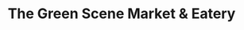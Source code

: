 ---
title: "The Green Scene Market & Eatery"
url: /walker/the-green-scene-market-and-eatery/
shop: supermarket
---